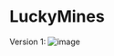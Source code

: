 # LuckyMines

Version 1:
![image](https://github.com/LucianoUCV/LuckyMines/assets/120049619/5c5406e7-d9ac-4dfb-a2ba-32ad3b470444)

